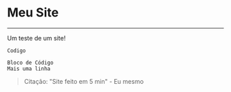 # Meu Site
---

Um teste de um site!

`Codigo`

	Bloco de Código
	Mais uma linha

> Citação: "Site feito em 5 min" - Eu mesmo
